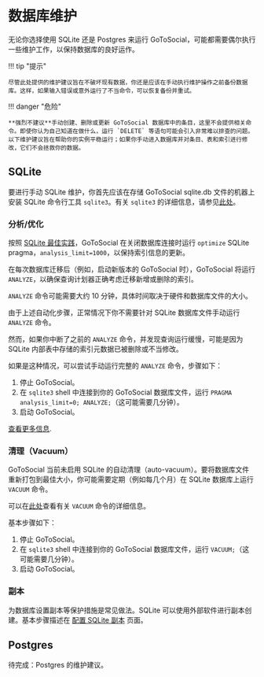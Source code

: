 # 数据库维护

无论你选择使用 SQLite 还是 Postgres 来运行 GoToSocial，可能都需要偶尔执行一些维护工作，以保持数据库的良好运作。

!!! tip "提示"

    尽管此处提供的维护建议旨在不破坏现有数据，你还是应该在手动执行维护操作之前备份数据库。这样，如果输入错误或意外运行了不当命令，可以恢复备份并重试。

!!! danger "危险"
    
    **强烈不建议**手动创建、删除或更新 GoToSocial 数据库中的条目，这里不会提供相关命令。即使你认为自己知道在做什么，运行 `DELETE` 等语句可能会引入非常难以排查的问题。以下维护建议旨在帮助你的实例平稳运行；如果你手动进入数据库并对条目、表和索引进行修改，它们不会拯救你的数据。

## SQLite

要进行手动 SQLite 维护，你首先应该在存储 GoToSocial sqlite.db 文件的机器上安装 SQLite 命令行工具 `sqlite3`。有关 `sqlite3` 的详细信息，请参见[此处](https://sqlite.org/cli.html)。

### 分析/优化

按照 [SQLite 最佳实践](https://sqlite.org/lang_analyze.html#recommended_usage_pattern)，GoToSocial 在关闭数据库连接时运行 `optimize` SQLite pragma，`analysis_limit=1000`，以保持索引信息的更新。

在每次数据库迁移后（例如，启动新版本的 GoToSocial 时），GoToSocial 将运行 `ANALYZE`，以确保查询计划器正确考虑迁移新增或删除的索引。

`ANALYZE` 命令可能需要大约 10 分钟，具体时间取决于硬件和数据库文件的大小。

由于上述自动化步骤，正常情况下你不需要针对 SQLite 数据库文件手动运行 `ANALYZE` 命令。

然而，如果你中断了之前的 `ANALYZE` 命令，并发现查询运行缓慢，可能是因为 SQLite 内部表中存储的索引元数据已被删除或不当修改。

如果是这种情况，可以尝试手动运行完整的 `ANALYZE` 命令，步骤如下：

1. 停止 GoToSocial。
2. 在 `sqlite3` shell 中连接到你的 GoToSocial 数据库文件，运行 `PRAGMA analysis_limit=0; ANALYZE;`（这可能需要几分钟）。
3. 启动 GoToSocial。

[查看更多信息](https://sqlite.org/lang_analyze.html#approximate_analyze_for_large_databases).

### 清理（Vacuum）

GoToSocial 当前未启用 SQLite 的自动清理（auto-vacuum）。要将数据库文件重新打包到最佳大小，你可能需要定期（例如每几个月）在 SQLite 数据库上运行 `VACUUM` 命令。

可以在[此处](https://sqlite.org/lang_vacuum.html)查看有关 `VACUUM` 命令的详细信息。

基本步骤如下：

1. 停止 GoToSocial。
2. 在 `sqlite3` shell 中连接到你的 GoToSocial 数据库文件，运行 `VACUUM;`（这可能需要几分钟）。
3. 启动 GoToSocial。

### 副本

为数据库设置副本等保护措施是常见做法。SQLite 可以使用外部软件进行副本创建。基本步骤描述在 [配置 SQLite 副本](../advanced/replicating-sqlite.md) 页面。

## Postgres

待完成：Postgres 的维护建议。

